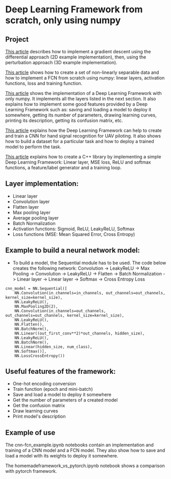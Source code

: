 # Deep Learning Framework from scratch, only using numpy

## Project

[This article](https://apiquet.com/2020/03/28/neural-net-from-scratch-part-1/) describes how to implement a gradient descent using the differential approach (2D example implementation), then, using the perturbation approach (3D example implementation).

[This article](https://apiquet.com/2020/05/02/neural-network-from-scratch-part-2/) shows how to create a set of non-linearly separable data and how to implement a FCN from scratch using numpy: linear layers, activation functions, loss and training function.

[This article](https://apiquet.com/2020/07/18/deep-learning-framework-from-scratch-part-3/) shows the implementation of a Deep Learning Framework with only numpy. It implements all the layers listed in the next section. It also explains how to implement some good features provided by a Deep Learning Framework such as: saving and loading a model to deploy it somewhere, getting its number of parameters, drawing learning curves, printing its description, getting its confusion matrix, etc.

[This article](https://apiquet.com/2020/08/21/neural-network-from-scratch-part-4/) explains how the Deep Learning Framework can help to create and train a CNN for hand signal recognition for UAV piloting. It also shows how to build a dataset for a particular task and how to deploy a trained model to perform the task.

[This article](https://foundationsofdl.com/2021/12/12/neural-network-from-scratch-part-5-c-deep-learning-framework-implementation/) explains how to create a C++ library by implementing a simple Deep Learning Framework: Linear layer, MSE loss, ReLU and softmax functions, a feature/label generator and a training loop.

## Layer implementation:

* Linear layer
* Convolution layer
* Flatten layer
* Max pooling layer
* Average pooling layer
* Batch Normalization
* Activation functions: Sigmoid, ReLU, LeakyReLU, Softmax
* Loss functions (MSE: Mean Squared Error, Cross Entropy)

## Example to build a neural network model:

* To build a model, the Sequential module has to be used. The code below creates the following network: Convolution -> LeakyReLU -> Max Pooling -> Convolution -> LeakyReLU -> Flatten -> Batch Normalization -> Linear layer -> Linear layer -> Softmax -> Cross Entropy Loss

```
cnn_model = NN.Sequential([
	NN.Convolution(in_channels=in_channels, out_channels=out_channels, kernel_size=kernel_size),
	NN.LeakyReLU(),
	NN.MaxPooling2D(2),
	NN.Convolution(in_channels=out_channels, out_channels=out_channels, kernel_size=kernel_size),
	NN.LeakyReLU(),
	NN.Flatten(),
	NN.BatchNorm(),
	NN.Linear((out_first_conv**2)*out_channels, hidden_size),
	NN.LeakyReLU(),
	NN.BatchNorm(),
	NN.Linear(hidden_size, num_class),
	NN.Softmax()],
	NN.LossCrossEntropy())
```

## Useful features of the framework:

* One-hot encoding conversion
* Train function (epoch and mini-batch)
* Save and load a model to deploy it somewhere
* Get the number of parameters of a created model
* Get the confusion matrix
* Draw learning curves
* Print model's description

## Example of use

The cnn-fcn_example.ipynb notebooks contain an implementation and training of a CNN model and a FCN model. They also show how to save and load a model with its weights to deploy it somewhere.

The homemadeframework_vs_pytorch.ipynb notebook shows a comparison with pytorch framework.

